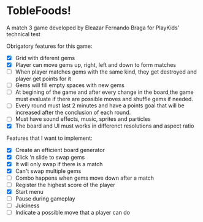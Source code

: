 # TobleFoods!

A match 3 game developed by Eleazar Fernando Braga for PlayKids' technical test

Obrigatory features for this game: 
  - [X] Grid with diferent gems
  - [X] Player can move gems up, right, left and down to form matches
  - [ ] When player matches gems with the same kind, they get destroyed and player get points for it
  - [ ] Gems will fill empty spaces with new gems
  - [ ] At begining of the game and after every change in the board,the game must evaluate if there are possible moves and shuffle gems if needed.
  - [ ] Every round must last 2 minutes and have a points goal that will be increased after the conclusion of each round.
  - [ ] Must have sound effects, music, sprites and particles
  - [X] The board and UI must works in differenct resolutions and aspect ratio
  
Features that I want to implement:
  - [X] Create an efficient board generator
  - [X] Click 'n slide to swap gems
  - [X] It will only swap if there is a match
  - [X] Can't swap multiple gems 
  - [ ] Combo happens when gems move down after a match
  - [ ] Register the highest score of the player
  - [X] Start menu
  - [ ] Pause during gameplay
  - [ ] Juiciness 
  - [ ] Indicate a possible move that a player can do
